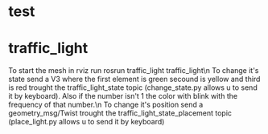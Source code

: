 # test
# traffic_light
 To start the mesh in rviz run rosrun traffic_light traffic_light\n
 To change it's state send a V3 where the first element is green secound is yellow and third is red trought the traffic_light_state topic (change_state.py allows u to send it by keyboard). Also if the number isn't 1 the color with blink with the frequency of that number.\n 
 To change it's position send a geometry_msg/Twist trought the traffic_light_state_placement topic (place_light.py allows u to send it by keyboard)
